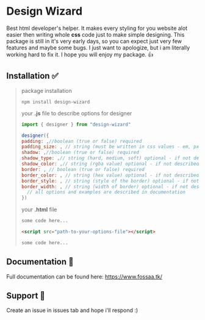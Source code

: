 
# Design Wizard

Best html developer's helper. It makes every styling for you website alot easier then writing whole **css** code just to make simple designing. This package is still in it's very early days, so you can expect just very few features and maybe some bugs. I just want to apologize, but i am literally working hard to fix it. I hope you will enjoy my package. 👍

## Installation ✅

>package installation
>```
>npm install design-wizard
>```
>
>your **.js** file to describe options for designer
>```js
>import { designer } from "design-wizard"
>
>designer({
>padding: ,//boolean (true or false) required
>padding_size: , // string (must be written in css values - em, px...) optional - if not described padding will be 1em thick
>shadow: ,//boolean (true or false) required
>shadow_type: ,// string (hard, medium, soft) optional - if not described shadow will be medium
>shadow_color: ,// string (rgba value) optional - if not described shadow will be black
>border: , // boolean (true or false) required
>border_color: , // string (hex value) optional - if not described black color weill be used
>border_style: , // string (style of the border) optional - if not described border will be solid
>border_width: , // string (width of border) optional - if not described border will be 5px thick
>   // all options and examples are described in documentation      
>})
>```
>
>your **.html** file
>```html
> some code here...
>
> <script src="path-to-your-options-file"></script>
>
> some code here...
>```


## Documentation 📔

Full documentation can be found here: https://www.fossaa.tk/ 

## Support 🤝

Create an issue in issues tab and hope i'll respond :) 

